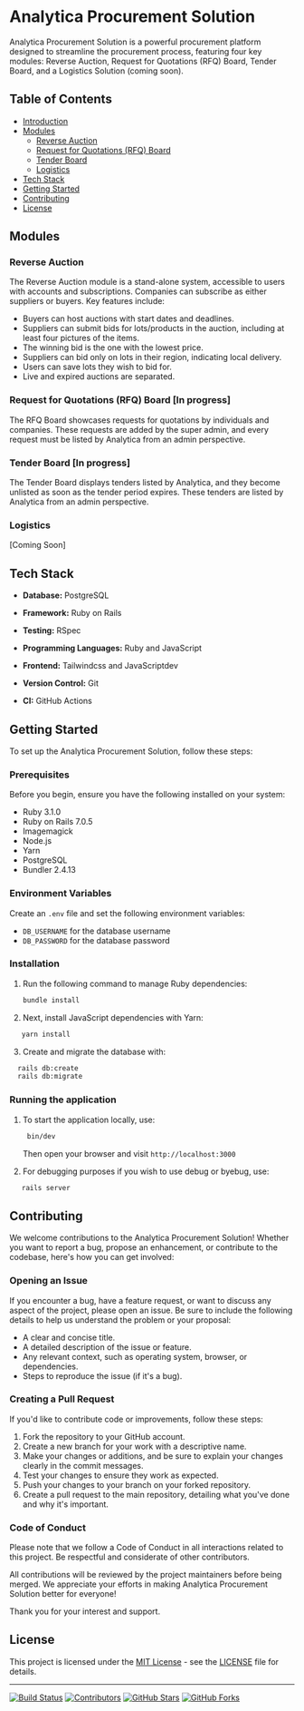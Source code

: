 # Analytica Procurement Solution

Analytica Procurement Solution is a powerful procurement platform designed to streamline the procurement process, featuring four key modules: Reverse Auction, Request for Quotations (RFQ) Board, Tender Board, and a Logistics Solution (coming soon).

## Table of Contents

- [Introduction](#analytica-procurement-solution)
- [Modules](#modules)
    - [Reverse Auction](#reverse-auction)
    - [Request for Quotations (RFQ) Board](#request-for-quotationsrfq)
    - [Tender Board](#tender-board)
    - [Logistics](#logistics)
- [Tech Stack](#tech-stack)
- [Getting Started](#getting-started)
- [Contributing](#contributing)
- [License](#license)

## Modules

### Reverse Auction

The Reverse Auction module is a stand-alone system, accessible to users with accounts and subscriptions. Companies can subscribe as either suppliers or buyers. Key features include:

- Buyers can host auctions with start dates and deadlines.
- Suppliers can submit bids for lots/products in the auction, including at least four pictures of the items.
- The winning bid is the one with the lowest price.
- Suppliers can bid only on lots in their region, indicating local delivery.
- Users can save lots they wish to bid for.
- Live and expired auctions are separated.

### Request for Quotations (RFQ) Board [In progress]

The RFQ Board showcases requests for quotations by individuals and companies. These requests are added by the super admin, and every request must be listed by Analytica from an admin perspective.

### Tender Board [In progress]

The Tender Board displays tenders listed by Analytica, and they become unlisted as soon as the tender period expires. These tenders are listed by Analytica from an admin perspective.

### Logistics

[Coming Soon]

## Tech Stack

- **Database:** PostgreSQL
- **Framework:** Ruby on Rails
- **Testing:** RSpec
- **Programming Languages:** Ruby and JavaScript
- **Frontend:** Tailwindcss and JavaScriptdev

- **Version Control:** Git
- **CI:** GitHub Actions

## Getting Started

To set up the Analytica Procurement Solution, follow these steps:

### Prerequisites

Before you begin, ensure you have the following installed on your system:

- Ruby 3.1.0
- Ruby on Rails 7.0.5
- Imagemagick
- Node.js
- Yarn
- PostgreSQL
- Bundler 2.4.13

### Environment Variables

Create an `.env` file and set the following environment variables:

- `DB_USERNAME` for the database username
- `DB_PASSWORD` for the database password

### Installation

1. Run the following command to manage Ruby dependencies:

   ```bash
   bundle install
   ```
2. Next, install JavaScript dependencies with Yarn:

  ```bash
     yarn install
   ```
3.  Create and migrate the database with:

  ```bash
    rails db:create
    rails db:migrate
   ```

### Running the application

1. To start the application locally, use:

   ```bash
    bin/dev
   ```
   Then open your browser and visit `http://localhost:3000`

3. For debugging purposes if you wish to use debug or byebug, use:

  ```bash
     rails server
   ```
## Contributing

We welcome contributions to the Analytica Procurement Solution! Whether you want to report a bug, propose an enhancement, or contribute to the codebase, here's how you can get involved:

### Opening an Issue

If you encounter a bug, have a feature request, or want to discuss any aspect of the project, please open an issue. Be sure to include the following details to help us understand the problem or your proposal:

- A clear and concise title.
- A detailed description of the issue or feature.
- Any relevant context, such as operating system, browser, or dependencies.
- Steps to reproduce the issue (if it's a bug).

### Creating a Pull Request

If you'd like to contribute code or improvements, follow these steps:

1. Fork the repository to your GitHub account.
2. Create a new branch for your work with a descriptive name.
3. Make your changes or additions, and be sure to explain your changes clearly in the commit messages.
4. Test your changes to ensure they work as expected.
5. Push your changes to your branch on your forked repository.
6. Create a pull request to the main repository, detailing what you've done and why it's important.

### Code of Conduct

Please note that we follow a Code of Conduct in all interactions related to this project. Be respectful and considerate of other contributors.

All contributions will be reviewed by the project maintainers before being merged. We appreciate your efforts in making Analytica Procurement Solution better for everyone!

Thank you for your interest and support.

## License

This project is licensed under the [MIT License](LICENSE) - see the [LICENSE](LICENSE) file for details.

---

[![Build Status](https://img.shields.io/github/workflow/status/brolinr/Analytica/CI)](https://github.com/brolinr/Analytica/actions)
[![Contributors](https://img.shields.io/github/contributors/brolinr/Analytica)](https://github.com/brolinr/Analytica/graphs/contributors)
[![GitHub Stars](https://img.shields.io/github/stars/brolinr/Analytica)](https://github.com/brolinr/Analytica/stargazers)
[![GitHub Forks](https://img.shields.io/github/forks/brolinr/Analytica)](https://github.com/brolinr/Analytica/network/members)
